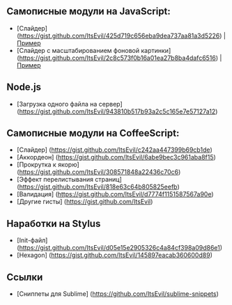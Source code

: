 ## Самописные модули на JavaScript:
* [Слайдер] (https://gist.github.com/ItsEvil/425d719c656eba9dea737aa81a3d5226) | [Пример](https://jsfiddle.net/bxqexjp1/2/)
* [Слайдер с масштабированием фоновой картинки] (https://gist.github.com/ItsEvil/2c8c573f0b16a01ea27b8ba4dafc6516) | [Пример](https://jsfiddle.net/8tfrwnyo/4/)

## Node.js
* [Загрузка одного файла на сервер] (https://gist.github.com/ItsEvil/943810b517b93a2c5c165e7e57127a12)

## Самописные модули на CoffeeScript:
* [Слайдер] (https://gist.github.com/ItsEvil/c242aa447399b69cb1de)
* [Аккордеон] (https://gist.github.com/ItsEvil/6abe9bec3c961aba8f15)
* [Прокрутка к якорю] (https://gist.github.com/ItsEvil/308571848a22436c70c6)
* [Эффект перелистывания страниц] (https://gist.github.com/ItsEvil/818e63c64b805825eefb)
* [Валидация] (https://gist.github.com/ItsEvil/d7774f1151587567a90e)
* [Другие гисты] (https://gist.github.com/ItsEvil)

## Наработки на Stylus
* [Init-файл] (https://gist.github.com/ItsEvil/d05e15e2905326c4a84cf398a09d86e1)
* [Hexagon] (https://gist.github.com/ItsEvil/145897eacab360600d89)

## Ссылки
* [Сниппеты для Sublime] (https://github.com/ItsEvil/sublime-snippets)
